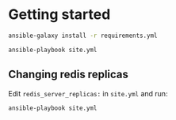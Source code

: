 # Getting started

```bash
ansible-galaxy install -r requirements.yml

ansible-playbook site.yml
```

## Changing redis replicas

Edit `redis_server_replicas:` in `site.yml` and run:

```bash
ansible-playbook site.yml
```